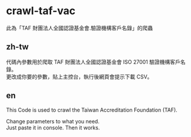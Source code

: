 # crawl-taf-vac
此為「TAF 財團法人全國認證基金會.驗證機構客戶名錄」的爬蟲

## zh-tw
代碼內參數用於爬取 TAF 財團法人全國認證基金會 ISO 27001 驗證機構客戶名錄。  
更改成你要的參數，貼上主控台，執行後網頁會提示下載 CSV。

## en
This Code is used to crawl the Taiwan Accreditation Foundation (TAF).  

Change parameters to what you need.  
Just paste it in console. Then it works.
